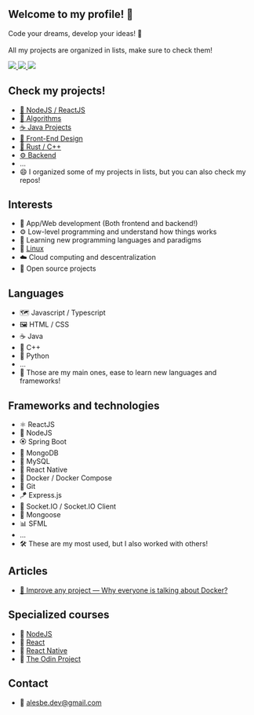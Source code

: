 ## Welcome to my profile! 🥞

Code your dreams, develop your ideas! 🚀
<br><br>
All my projects are organized in lists, make sure to check them!

<div>
<a href="https://www.codewars.com/users/alesbe">
  <img src="https://img.shields.io/badge/Codewars-B1361E?style=for-the-badge&logo=Codewars&logoColor=white">
</a>

<a href="https://dev.to/alesbe">
  <img src="https://img.shields.io/badge/dev.to-0A0A0A?style=for-the-badge&logo=devdotto&logoColor=white">
</a>

<a href="https://medium.com/@alesbe">
  <img src="https://img.shields.io/badge/Medium-12100E?style=for-the-badge&logo=medium&logoColor=white">
</a>
</div>

## Check my projects!
- [🚀 NodeJS / ReactJS](https://github.com/stars/alesbe/lists/nodejs-reactjs)
- [🧩 Algorithms ](https://github.com/stars/alesbe/lists/algorithms)
- [☕ Java Projects](https://github.com/stars/alesbe/lists/java-projects)
- [🎨 Front-End Design](https://github.com/stars/alesbe/lists/front-end-design)
- [📡 Rust / C++](https://github.com/stars/alesbe/lists/rust-c)
- [⚙️ Backend](https://github.com/stars/alesbe/lists/backend)
- ...
- 😄 I organized some of my projects in lists, but you can also check my repos!

## Interests
- 🔮 App/Web development (Both frontend and backend!)
- ⚙️ Low-level programming and understand how things works
- 📜 Learning new programming languages and paradigms
- 🐧 [Linux](https://github.com/alesbe/dotfiles)
- ☁️ Cloud computing and descentralization
- 🧰 Open source projects

## Languages
- 🗺️ Javascript / Typescript
- 🖼️ HTML / CSS
- ☕ Java
- 🔩 C++
- 🐍 Python
- ...
- 🧠 Those are my main ones, ease to learn new languages and frameworks!

## Frameworks and technologies
- ⚛️ ReactJS
- 🔋 NodeJS
- 🏵️ Spring Boot
- 🍃 MongoDB
- 💽 MySQL
- 📱 React Native
- 🐳 Docker / Docker Compose
- 🧶 Git
- 🪁 Express.js
- 🎢 Socket.IO / Socket.IO Client
- 🌿 Mongoose
- 📊 SFML
- ...
- 🛠️ These are my most used, but I also worked with others!

## Articles
- [🐳 Improve any project — Why everyone is talking about Docker?](https://medium.com/@alesbe/docker-101-dockerizing-your-first-app-650613959cf7)

## Specialized courses
- 📗 [NodeJS](https://www.udemy.com/course/node-de-cero-a-experto/)
- 📘 [React](https://www.udemy.com/course/react-cero-experto/)
- 📙 [React Native](https://www.udemy.com/course/react-native-fh/)
- 📕 [The Odin Project](https://www.theodinproject.com/)

## Contact
- 📧 alesbe.dev@gmail.com
